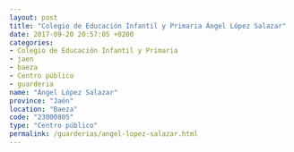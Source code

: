 ```yaml
---
layout: post
title: "Colegio de Educación Infantil y Primaria Ángel López Salazar"
date: 2017-09-20 20:57:05 +0200
categories:
- Colegio de Educación Infantil y Primaria
- jaen
- baeza
- Centro público
- guarderia
name: "Ángel López Salazar"
province: "Jaén"
location: "Baeza"
code: "23000805"
type: "Centro público"
permalink: /guarderias/angel-lopez-salazar.html
---
```

